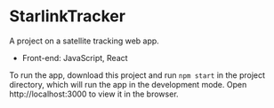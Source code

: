# StarlinkTracker
A project on a satellite tracking web app.
- Front-end: JavaScript, React

To run the app, download this project and run `npm start` in the project directory, which will run the app in the development mode. Open http://localhost:3000 to view it in the browser.
